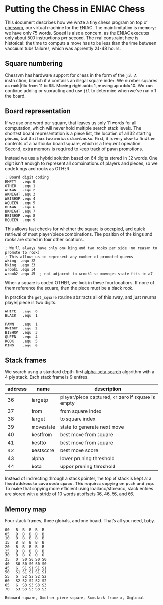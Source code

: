 # Putting the Chess in ENIAC Chess
This document describes how we wrote a tiny chess program on top of [chessvm](easm.md), our virtual machine for the ENIAC. The main limitation is memory: we have only 75 words. Speed is also a concern, as the ENIAC executes only about 500 instructions per second. The real constraint here is historical: the time to compute a move has to be less than the time between vaccuum tube failures, which was apprently 24-48 hours.

## Square numbering
Chessvm has hardware support for chess in the form of the `jil A` instruction, branch if A contains an illegal square index. We number squares as rank|file from 11 to 88. Moving right adds 1, moving up adds 10. We can continue adding or subracting and use `jil` to determine when we've run off the board. 

## Board representation
If we use one word per square, that leaves us only 11 words for all computation, which will never hold multiple search stack levels. The shortest board representation is a piece list, the location of all 32 starting pieces, but that has two serious drawbacks. First, it is very slow to find the contents of a particular board square, which is a frequent operation. Second, extra memory is required to keep track of pawn promotions. 

Instead we use a hybrid solution based on 64 digits stored in 32 words. One digit isn't enough to represent all combinations of players and pieces, so we code kings and rooks as OTHER.

```
; Board digit coding
EMPTY   .equ 0
OTHER   .equ 1
WPAWN   .equ 2
WKNIGHT .equ 3
WBISHOP .equ 4
WQUEEN  .equ 5
BPAWN   .equ 6
BKNIGHT .equ 7
BBISHOP .equ 8
BQUEEN  .equ 9
```

This allows fast checks for whether the square is occupied, and quick retrieval of most player/piece combinations. The position of the kings and rooks are stored in four other locations. 
```
; We'll always have only one king and two rooks per side (no reason to promote to rook)
; This allows us to represent any number of promoted queens
wking  .equ 32
bking  .equ 33
wrook1 .equ 34
wrook2 .equ 45  ; not adjacent to wrook1 so movegen state fits in a7
```
When a square is coded OTHER, we look in these four locations. If none of them reference the square, then the piece must be a black rook. 

In practice the `get_square` routine abstracts all of this away, and just returns player|piece in two digits.
```
WHITE   .equ  0
BLACK   .equ  1

PAWN    .equ  1
KNIGHT  .equ  2
BISHOP  .equ  3
QUEEN   .equ  4
ROOK    .equ  5
KING    .equ  6
```

## Stack frames
We search using a standard depth-first [alpha-beta search](https://en.wikipedia.org/wiki/Alpha%E2%80%93beta_pruning) algorithm with a 4 ply stack. Each stack frame is 9 entires.

| address | name | description |
| - | - | - |
| 36 | targetp | player/piece captured, or zero if square is empty |
| 37 | from | from square index |
| 38 | target | to square index |
| 39 | movestate | state to generate next move |
| 40 | bestfrom | best move from square |
| 41 | bestto | best move from square |
| 42 | bestscore | best move score |
| 43 | alpha | lower pruning threshold |
| 44 | beta | upper pruning threshold |

Instead of indirecting through a stack pointer, the top of stack is kept at a fixed address to save code space. This requires copying on push and pop. To make that copying more efficient using loadacc/storeacc, stack entries are stored with a stride of 10 words at offsets 36, 46, 56, and 66.


## Memory map
Four stack frames, three globals, and one board. That's all you need, baby.
```
00   B  B  B  B  B
05   B  B  B  B  B
10   B  B  B  B  B
15   B  B  B  B  B
20   B  B  B  B  B
25   B  B  B  B  B
30   B  B  O  O  O
35   O  S0 S0 S0 S0
40   S0 S0 S0 S0 S0
45   G  S1 S1 S1 S1
50   S1 S1 S1 S1 S1
55   G  S2 S2 S2 S2
60   S2 S2 S2 S2 S2
65   G  S3 S3 S3 S3
70   S3 S3 S3 S3 S3

B=board square, O=other piece square, Sx=stack frame x, G=global
```

